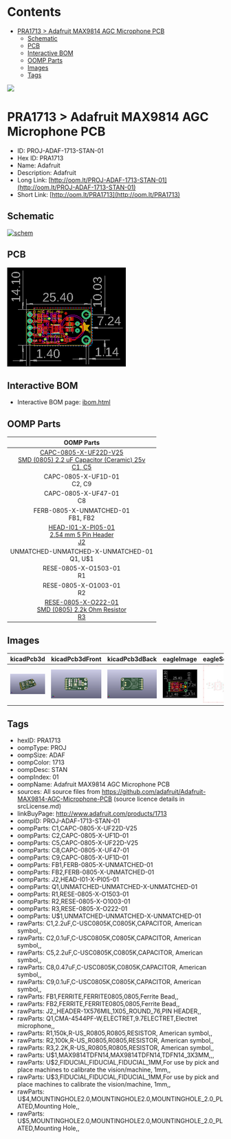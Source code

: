 



Contents
========

* [PRA1713 > Adafruit MAX9814 AGC Microphone PCB](#pra1713--adafruit-max9814-agc-microphone-pcb)
	* [Schematic](#schematic)
	* [PCB](#pcb)
	* [Interactive BOM](#interactive-bom)
	* [OOMP Parts](#oomp-parts)
	* [Images](#images)
	* [Tags](#tags)
  
![][im]
# PRA1713 > Adafruit MAX9814 AGC Microphone PCB

- ID: PROJ-ADAF-1713-STAN-01
- Hex ID: PRA1713
- Name: Adafruit
- Description: Adafruit
- Long Link: [http://oom.lt/PROJ-ADAF-1713-STAN-01](http://oom.lt/PROJ-ADAF-1713-STAN-01)
- Short Link: [http://oom.lt/PRA1713](http://oom.lt/PRA1713)

## Schematic
  
[![schem](eagleSchemImage.png)](eagleSchemImage.png)
## PCB
  
[![pcb](eagleImage.png)](eagleImage.png)
## Interactive BOM

- Interactive BOM page: [ibom.html](https://htmlpreview.github.io/?https://github.com/oomlout/oomlout_OOMP_projects/blob/main/PROJ-ADAF-1713-STAN-01/kicad/bom/ibom.html)

## OOMP Parts
  

|OOMP Parts|
| :---: |
|[CAPC-0805-X-UF22D-V25<br> SMD (0805) 2.2 uF Capacitor (Ceramic) 25v<br> C1, C5](https://github.com/oomlout/oomlout_OOMP_parts/tree/main/CAPC-0805-X-UF22D-V25/)|
|CAPC-0805-X-UF1D-01<BR>C2, C9|
|CAPC-0805-X-UF47-01<BR>C8|
|FERB-0805-X-UNMATCHED-01<BR>FB1, FB2|
|[HEAD-I01-X-PI05-01<br> 2.54 mm 5 Pin Header<br> J2](https://github.com/oomlout/oomlout_OOMP_parts/tree/main/HEAD-I01-X-PI05-01/)|
|UNMATCHED-UNMATCHED-X-UNMATCHED-01<BR>Q1, U$1|
|RESE-0805-X-O1503-01<BR>R1|
|RESE-0805-X-O1003-01<BR>R2|
|[RESE-0805-X-O222-01<br> SMD (0805) 2.2k Ohm Resistor<br> R3](https://github.com/oomlout/oomlout_OOMP_parts/tree/main/RESE-0805-X-O222-01/)|

## Images
  
  

|kicadPcb3d|kicadPcb3dFront|kicadPcb3dBack|eagleImage|eagleSchemImage|
| :---: | :---: | :---: | :---: | :---: |
|[![kicadPcb3d](kicadPcb3d_140.png)](kicadPcb3d.png)|[![kicadPcb3dFront](kicadPcb3dFront_140.png)](kicadPcb3dFront.png)|[![kicadPcb3dBack](kicadPcb3dBack_140.png)](kicadPcb3dBack.png)|[![eagleImage](eagleImage_140.png)](eagleImage.png)|[![eagleSchemImage](eagleSchemImage_140.png)](eagleSchemImage.png)|

## Tags

- hexID: PRA1713
- oompType: PROJ
- oompSize: ADAF
- oompColor: 1713
- oompDesc: STAN
- oompIndex: 01
- oompName: Adafruit MAX9814 AGC Microphone PCB
- sources: All source files from https://github.com/adafruit/Adafruit-MAX9814-AGC-Microphone-PCB (source licence details in srcLicense.md)
- linkBuyPage: http://www.adafruit.com/products/1713
- oompID: PROJ-ADAF-1713-STAN-01
- oompParts: C1,CAPC-0805-X-UF22D-V25
- oompParts: C2,CAPC-0805-X-UF1D-01
- oompParts: C5,CAPC-0805-X-UF22D-V25
- oompParts: C8,CAPC-0805-X-UF47-01
- oompParts: C9,CAPC-0805-X-UF1D-01
- oompParts: FB1,FERB-0805-X-UNMATCHED-01
- oompParts: FB2,FERB-0805-X-UNMATCHED-01
- oompParts: J2,HEAD-I01-X-PI05-01
- oompParts: Q1,UNMATCHED-UNMATCHED-X-UNMATCHED-01
- oompParts: R1,RESE-0805-X-O1503-01
- oompParts: R2,RESE-0805-X-O1003-01
- oompParts: R3,RESE-0805-X-O222-01
- oompParts: U$1,UNMATCHED-UNMATCHED-X-UNMATCHED-01
- rawParts: C1,2.2uF,C-USC0805K,C0805K,CAPACITOR, American symbol,,
- rawParts: C2,0.1uF,C-USC0805K,C0805K,CAPACITOR, American symbol,,
- rawParts: C5,2.2uF,C-USC0805K,C0805K,CAPACITOR, American symbol,,
- rawParts: C8,0.47uF,C-USC0805K,C0805K,CAPACITOR, American symbol,,
- rawParts: C9,0.1uF,C-USC0805K,C0805K,CAPACITOR, American symbol,,
- rawParts: FB1,FERRITE,FERRITE0805,0805,Ferrite Bead,,
- rawParts: FB2,FERRITE,FERRITE0805,0805,Ferrite Bead,,
- rawParts: J2,,HEADER-1X576MIL,1X05_ROUND_76,PIN HEADER,,
- rawParts: Q1,CMA-4544PF-W,ELECTRET,9.7ELECTRET,Electret microphone,,
- rawParts: R1,150k,R-US_R0805,R0805,RESISTOR, American symbol,,
- rawParts: R2,100k,R-US_R0805,R0805,RESISTOR, American symbol,,
- rawParts: R3,2.2K,R-US_R0805,R0805,RESISTOR, American symbol,,
- rawParts: U$1,MAX9814TDFN14,MAX9814TDFN14,TDFN14_3X3MM,,,
- rawParts: U$2,FIDUCIAL,FIDUCIAL,FIDUCIAL_1MM,For use by pick and place machines to calibrate the vision/machine, 1mm,,
- rawParts: U$3,FIDUCIAL,FIDUCIAL,FIDUCIAL_1MM,For use by pick and place machines to calibrate the vision/machine, 1mm,,
- rawParts: U$4,MOUNTINGHOLE2.0,MOUNTINGHOLE2.0,MOUNTINGHOLE_2.0_PLATED,Mounting Hole,,
- rawParts: U$5,MOUNTINGHOLE2.0,MOUNTINGHOLE2.0,MOUNTINGHOLE_2.0_PLATED,Mounting Hole,,



[im]: kicadPcb3d_450.png
